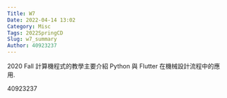 ```yaml
---
Title: W7
Date: 2022-04-14 13:02
Category: Misc
Tags: 2022SpringCD
Slug: w7_summary
Author: 40923237
---
```


2020 Fall 計算機程式的教學主要介紹 Python 與 Flutter 在機械設計流程中的應用.

<!-- PELICAN_END_SUMMARY -->

40923237






